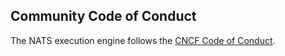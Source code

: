 ## Community Code of Conduct

The NATS execution engine follows the [CNCF Code of Conduct](https://github.com/cncf/foundation/blob/master/code-of-conduct.md).